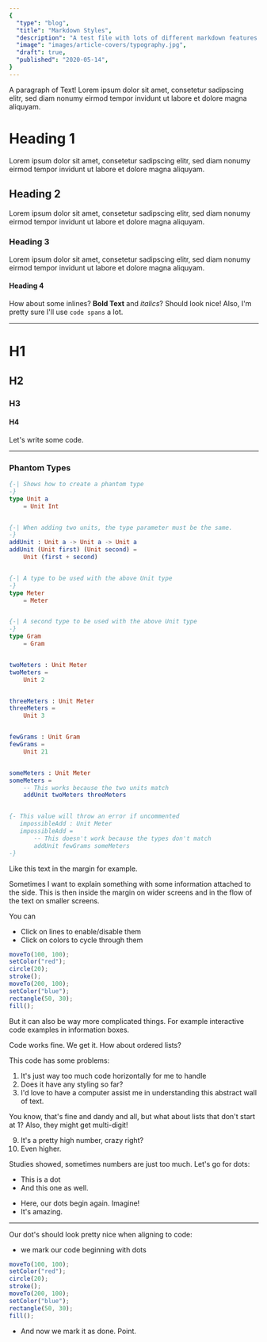 ```yaml
---
{
  "type": "blog",
  "title": "Markdown Styles",
  "description": "A test file with lots of different markdown features for testing styling.",
  "image": "images/article-covers/typography.jpg",
  "draft": true,
  "published": "2020-05-14",
}
---
```


A paragraph of Text! Lorem ipsum dolor sit amet, consetetur sadipscing elitr, sed diam nonumy eirmod tempor invidunt ut labore et dolore magna aliquyam.

# Heading 1

Lorem ipsum dolor sit amet, consetetur sadipscing elitr, sed diam nonumy eirmod tempor invidunt ut labore et dolore magna aliquyam.

## Heading 2

Lorem ipsum dolor sit amet, consetetur sadipscing elitr, sed diam nonumy eirmod tempor invidunt ut labore et dolore magna aliquyam.

### Heading 3

Lorem ipsum dolor sit amet, consetetur sadipscing elitr, sed diam nonumy eirmod tempor invidunt ut labore et dolore magna aliquyam.

#### Heading 4

How about some inlines? **Bold Text** and _italics_? Should look nice! Also, I'm pretty sure I'll use `code spans` a lot.

---

# H1
## H2
### H3
#### H4


Let's write some code.

---

### Phantom Types

```elm
{-| Shows how to create a phantom type
-}
type Unit a
    = Unit Int


{-| When adding two units, the type parameter must be the same.
-}
addUnit : Unit a -> Unit a -> Unit a
addUnit (Unit first) (Unit second) =
    Unit (first + second)


{-| A type to be used with the above Unit type
-}
type Meter
    = Meter


{-| A second type to be used with the above Unit type
-}
type Gram
    = Gram


twoMeters : Unit Meter
twoMeters =
    Unit 2


threeMeters : Unit Meter
threeMeters =
    Unit 3


fewGrams : Unit Gram
fewGrams =
    Unit 21


someMeters : Unit Meter
someMeters =
    -- This works because the two units match
    addUnit twoMeters threeMeters


{- This value will throw an error if uncommented
   impossibleAdd : Unit Meter
   impossibleAdd =
       -- This doesn't work because the types don't match
       addUnit fewGrams someMeters
-}
```

<in-margin>
Like this text in the margin for example.
</in-margin>

Sometimes I want to explain something with some information attached to the side. This is then inside the margin on wider screens and in the flow of the text on smaller screens.

<in-margin>
<info title="Here's an interactive code example">
You can

* Click on lines to enable/disable them
* Click on colors to cycle through them

```js interactive
moveTo(100, 100);
setColor("red");
circle(20);
stroke();
moveTo(200, 100);
setColor("blue");
rectangle(50, 30);
fill();
```
</info>
</in-margin>

But it can also be way more complicated things. For example interactive code examples in information boxes.

Code works fine. We get it. How about ordered lists?

This code has some problems:

1. It's just way too much code horizontally for me to handle
2. Does it have any styling so far?
3. I'd love to have a computer assist me in understanding this abstract wall of text.

You know, that's fine and dandy and all, but what about lists that don't start at 1? Also, they might get multi-digit!

9. It's a pretty high number, crazy right?
10. Even higher.

<remove reason="Remove because this is just too cheesy writing. Damn.">
Studies showed, sometimes numbers are just too much. Let's go for dots:

* This is a dot
* And this one as well.
- Here, our dots begin again. Imagine!
- It's amazing.

---

Our dot's should look pretty nice when aligning to code:

* we mark our code beginning with dots

```js
moveTo(100, 100);
setColor("red");
circle(20);
stroke();
moveTo(200, 100);
setColor("blue");
rectangle(50, 30);
fill();
```

* And now we mark it as done. Point.
</remove>